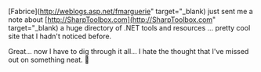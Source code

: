 [Fabrice](http://weblogs.asp.net/fmarguerie" target="_blank) just sent me a note about [http://SharpToolbox.com](http://SharpToolbox.com" target="_blank) a huge directory of .NET tools and resources ... pretty cool site that I hadn't noticed before.

Great... now I have to dig through it all... I hate the thought that I've missed out on something neat. 🙂